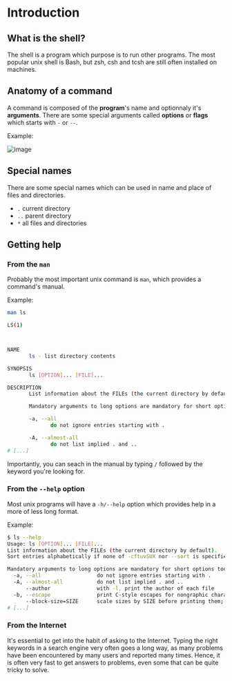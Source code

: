 ---
---

# Introduction

## What is the shell?

The shell is a program which purpose is to run other programs.
The most popular unix shell is Bash, but zsh, csh and tcsh are still often
installed on machines.

## Anatomy of a command

A command is composed of the **program**'s name and optionnaly it's **arguments**.
There are some special arguments called **options** or **flags** which starts
with `-` or ``--``.

Example:

![image](/assets/img/tutorial/command_example.001.jpeg)


## Special names

There are some special names which can be used in name
and place of files and directories.

- `.` current directory 
- `..` parent directory
- `*` all files and directories

## Getting help

### From the `man`

Probably the most important unix command is `man`, which provides a command's
manual.

Example:

```bash
man ls
```

```bash
LS(1)                                                                      User Commands                                                                     LS(1)



NAME
       ls - list directory contents

SYNOPSIS
       ls [OPTION]... [FILE]...

DESCRIPTION
       List information about the FILEs (the current directory by default).  Sort entries alphabetically if none of -cftuvSUX nor --sort is specified.

       Mandatory arguments to long options are mandatory for short options too.

       -a, --all
              do not ignore entries starting with .

       -A, --almost-all
              do not list implied . and ..
# [...]
```

Importantly, you can seach in the manual by typing `/` followed by the keyword
you're looking for.

### From the `--help` option

Most unix programs will have a `-h/--help` option which provides help
in a more of less long format.

Example:

```bash
$ ls --help                                                                                                                                                               [15:38:21]
Usage: ls [OPTION]... [FILE]...
List information about the FILEs (the current directory by default).
Sort entries alphabetically if none of -cftuvSUX nor --sort is specified.

Mandatory arguments to long options are mandatory for short options too.
  -a, --all                  do not ignore entries starting with .
  -A, --almost-all           do not list implied . and ..
      --author               with -l, print the author of each file
  -b, --escape               print C-style escapes for nongraphic characters
      --block-size=SIZE      scale sizes by SIZE before printing them; e.g.
# [...]
```

### From the Internet

It's essential to get into the habit of asking to the Internet.
Typing the right keywords in a search engine very often goes a long way, as
many problems have been encountered by many users and reported many times.
Hence, it is often very fast to get answers to problems, even some that can be
quite tricky to solve.
